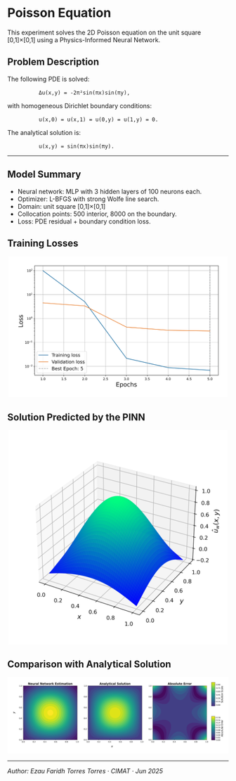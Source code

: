 # Poisson Equation

This experiment solves the 2D Poisson equation on the unit square \[0,1\]×\[0,1\] using a Physics-Informed Neural Network.

## Problem Description

The following PDE is solved:

              Δu(x,y) = -2π²sin(πx)sin(πy),

with homogeneous Dirichlet boundary conditions:

              u(x,0) = u(x,1) = u(0,y) = u(1,y) = 0.

The analytical solution is:

              u(x,y) = sin(πx)sin(πy).
        
---

## Model Summary

- Neural network: MLP with 3 hidden layers of 100 neurons each.
- Optimizer: L-BFGS with strong Wolfe line search.
- Domain: unit square \[0,1\]×\[0,1\]
- Collocation points: 500 interior, 8000 on the boundary.
- Loss: PDE residual + boundary condition loss.

## Training Losses

<div align="center">
  <img src="loss_plot.png" alt="Training Loss" width="500"/>
</div>

## Solution Predicted by the PINN

<div align="center">
  <img src="solution_plot.png" alt="PINN Solution" width="500"/>
</div>

## Comparison with Analytical Solution

<div align="center">
  <img src="comparison_plot.png" alt="Comparison with Analytical Solution" width="1000"/>
</div>

---

*Author: Ezau Faridh Torres Torres · CIMAT · Jun 2025*